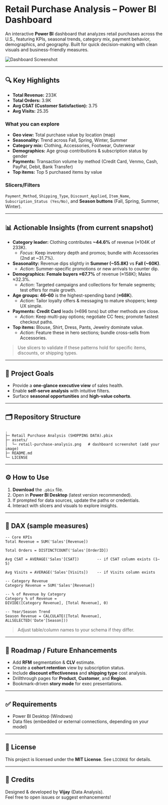 # Retail Purchase Analysis – Power BI Dashboard

An interactive **Power BI** dashboard that analyzes retail purchases across the U.S., featuring KPIs, seasonal trends, category mix, payment behavior, demographics, and geography. Built for quick decision-making with clean visuals and business-friendly measures.

![Dashboard Screenshot](./assets/retail-purchase-analysis.png) <!-- replace with your image path -->

---

## 🔍 Key Highlights

- **Total Revenue:** 233K  
- **Total Orders:** 3.9K  
- **Avg CSAT (Customer Satisfaction):** 3.75  
- **Avg Visits:** 25.35  

### What you can explore
- **Geo view:** Total purchase value by location (map)
- **Seasonality:** Trend across Fall, Spring, Winter, Summer
- **Category mix:** Clothing, Accessories, Footwear, Outerwear
- **Demographics:** Age group contributions & subscription status by gender
- **Payments:** Transaction volume by method (Credit Card, Venmo, Cash, PayPal, Debit, Bank Transfer)
- **Top items:** Top 5 purchased items by value

### Slicers/Filters
`Payment_Method`, `Shipping_Type`, `Discount_Applied`, `Item_Name`, `Subscription_Status (Yes/No)`, and **Season buttons** (Fall, Spring, Summer, Winter).

---

## 📊 Actionable Insights (from current snapshot)

- **Category leader:** Clothing contributes **~44.6%** of revenue (≈104K of 233K).  
  - _Focus_: Keep inventory depth and promos; bundle with Accessories (2nd at ~31.7%).  
- **Seasonality:** Revenue dips slightly in **Summer (~55.8K)** vs **Fall (~60K)**.  
  - _Action_: Summer-specific promotions or new arrivals to counter dip.  
- **Demographics:** **Female buyers ≈67.7%** of revenue (≈158K); Males ≈32.3%.  
  - _Action_: Targeted campaigns and collections for female segments; test offers for male growth.  
- **Age groups:** **46–60** is the highest-spending band (**≈68K**).  
  - _Action_: Tailor loyalty offers & messaging to mature shoppers; keep UX simple.  
- **Payments:** **Credit Card** leads (≈696 txns) but other methods are close.  
  - _Action_: Keep multi-pay options; negotiate CC fees; promote fastest checkout paths.  
- **Top items:** Blouse, Shirt, Dress, Pants, Jewelry dominate value.  
  - _Action_: Feature these in hero sections; bundle cross-sells from Accessories.

> Use slicers to validate if these patterns hold for specific items, discounts, or shipping types.

---

## 🧠 Project Goals

- Provide a **one-glance executive view** of sales health.
- Enable **self-serve analysis** with intuitive filters.
- Surface **seasonal opportunities** and **high-value cohorts**.

---

## 🗂️ Repository Structure

```
.
├─ Retail Purchase Analysis (SHOPPING DATA).pbix
├─ assets/
│  └─ retail-purchase-analysis.png   # dashboard screenshot (add your image)
├─ README.md
└─ LICENSE
```

---

## ⚙️ How to Use

1. **Download** the `.pbix` file.
2. Open in **Power BI Desktop** (latest version recommended).
3. If prompted for data sources, update the paths or credentials.
4. Interact with slicers and visuals to explore insights.

---

## 🧮 DAX (sample measures)

```DAX
-- Core KPIs
Total Revenue = SUM('Sales'[Revenue])

Total Orders = DISTINCTCOUNT('Sales'[OrderID])

Avg CSAT = AVERAGE('Sales'[CSAT])        -- if CSAT column exists (1–5)

Avg Visits = AVERAGE('Sales'[Visits])    -- if Visits column exists

-- Category Revenue
Category Revenue = SUM('Sales'[Revenue])

-- % of Revenue by Category
Category % of Revenue =
DIVIDE([Category Revenue], [Total Revenue], 0)

-- Year/Season Trend
Season Revenue = CALCULATE([Total Revenue], ALLSELECTED('Date'[Season]))
```

> Adjust table/column names to your schema if they differ.

---

## 🚀 Roadmap / Future Enhancements

- Add **RFM** segmentation & **CLV** estimate.
- Create a **cohort retention** view by subscription status.
- Include **discount effectiveness** and **shipping type** cost analysis.
- Drillthrough pages for **Product**, **Customer**, and **Region**.
- Bookmark-driven **story mode** for exec presentations.

---

## ✅ Requirements

- Power BI Desktop (Windows)
- Data files (embedded or external connections, depending on your model)

---

## 📜 License

This project is licensed under the **MIT License**. See `LICENSE` for details.

---

## 🙌 Credits

Designed & developed by **Vijay** (Data Analysis).  
Feel free to open issues or suggest enhancements!
